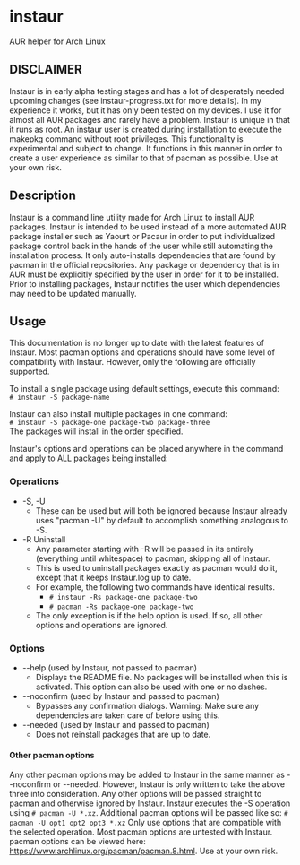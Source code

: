# instaur
AUR helper for Arch Linux

## DISCLAIMER
Instaur is in early alpha testing stages and has a lot of desperately needed upcoming changes (see instaur-progress.txt for more details). In my experience it works, but it has only been tested on my devices. I use it for almost all AUR packages and rarely have a problem. Instaur is unique in that it runs as root. An instaur user is created during installation to execute the makepkg command without root privileges. This functionality is experimental and subject to change. It functions in this manner in order to create a user experience as similar to that of pacman as possible. Use at your own risk.

## Description

Instaur is a command line utility made for Arch Linux to install AUR packages. Instaur is intended to be used instead of a more automated AUR package installer such as Yaourt or Pacaur in order to put individualized package control back in the hands of the user while still automating the installation process. It only auto-installs dependencies that are found by pacman in the official repositories. Any package or dependency that is in AUR must be explicitly specified by the user in order for it to be installed. Prior to installing packages, Instaur notifies the user which dependencies may need to be updated manually.

## Usage

This documentation is no longer up to date with the latest features of Instaur. Most pacman options and operations should have some level of compatibility with Instaur. However, only the following are officially supported.

To install a single package using default settings, execute this command:<br />
```# instaur -S package-name```

Instaur can also install multiple packages in one command:<br />
```# instaur -S package-one package-two package-three```<br />
The packages will install in the order specified.

Instaur's options and operations can be placed anywhere in the command and apply to ALL packages being installed:<br />
### Operations
  * -S, -U<br />
      * These can be used but will both be ignored because Instaur already uses "pacman -U" by default to accomplish something analogous to -S.<br />
  * -R Uninstall<br />
      * Any parameter starting with -R will be passed in its entirely (everything until whitespace) to pacman, skipping all of Instaur.<br />
      * This is used to uninstall packages exactly as pacman would do it, except that it keeps Instaur.log up to date.<br />
      * For example, the following two commands have identical results.<br />
        * ```# instaur -Rs package-one package-two```<br />
        * ```# pacman -Rs package-one package-two```<br />
      * The only exception is if the help option is used. If so, all other options and operations are ignored.

### Options
  * --help (used by Instaur, not passed to pacman)<br />
      * Displays the README file. No packages will be installed when this is activated. This option can also be used with one or no dashes.<br />
  * --noconfirm (used by Instaur and passed to pacman)<br />
      * Bypasses any confirmation dialogs. Warning: Make sure any dependencies are taken care of before using this.<br />
  * --needed (used by Instaur and passed to pacman)<br />
      * Does not reinstall packages that are up to date.<br />

#### Other pacman options
Any other pacman options may be added to Instaur in the same manner as --noconfirm or --needed. However, Instaur is only written to take the above three into consideration. Any other options will be passed straight to pacman and otherwise ignored by Instaur. Instaur executes the -S operation using ```# pacman -U *.xz```. Additional pacman options will be passed like so: ```# pacman -U opt1 opt2 opt3 *.xz``` Only use options that are compatible with the selected operation. Most pacman options are untested with Instaur. pacman options can be viewed here: https://www.archlinux.org/pacman/pacman.8.html. Use at your own risk.
